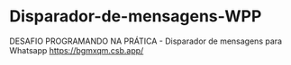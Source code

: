# Disparador-de-mensagens-WPP
DESAFIO PROGRAMANDO NA PRÁTICA - Disparador de mensagens para Whatsapp
https://bgmxqm.csb.app/
